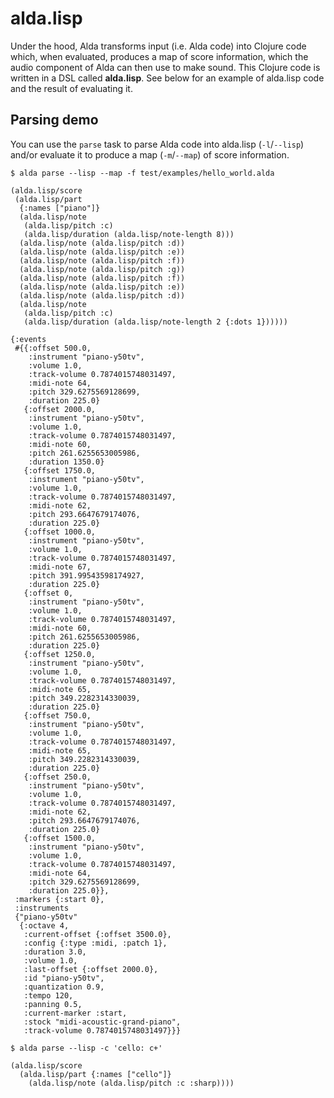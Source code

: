 # alda.lisp

Under the hood, Alda transforms input (i.e. Alda code) into Clojure code which, when evaluated, produces a map of score information, which the audio component of Alda can then use to make sound. This Clojure code is written in a DSL called **alda.lisp**. See below for an example of alda.lisp code and the result of evaluating it.

## Parsing demo

You can use the `parse` task to parse Alda code into alda.lisp (`-l`/`--lisp`) and/or evaluate it to produce a map (`-m`/`--map`) of score information.

    $ alda parse --lisp --map -f test/examples/hello_world.alda

    (alda.lisp/score
     (alda.lisp/part
      {:names ["piano"]}
      (alda.lisp/note
       (alda.lisp/pitch :c)
       (alda.lisp/duration (alda.lisp/note-length 8)))
      (alda.lisp/note (alda.lisp/pitch :d))
      (alda.lisp/note (alda.lisp/pitch :e))
      (alda.lisp/note (alda.lisp/pitch :f))
      (alda.lisp/note (alda.lisp/pitch :g))
      (alda.lisp/note (alda.lisp/pitch :f))
      (alda.lisp/note (alda.lisp/pitch :e))
      (alda.lisp/note (alda.lisp/pitch :d))
      (alda.lisp/note
       (alda.lisp/pitch :c)
       (alda.lisp/duration (alda.lisp/note-length 2 {:dots 1})))))
    
    {:events
     #{{:offset 500.0,
        :instrument "piano-y50tv",
        :volume 1.0,
        :track-volume 0.7874015748031497,
        :midi-note 64,
        :pitch 329.6275569128699,
        :duration 225.0}
       {:offset 2000.0,
        :instrument "piano-y50tv",
        :volume 1.0,
        :track-volume 0.7874015748031497,
        :midi-note 60,
        :pitch 261.6255653005986,
        :duration 1350.0}
       {:offset 1750.0,
        :instrument "piano-y50tv",
        :volume 1.0,
        :track-volume 0.7874015748031497,
        :midi-note 62,
        :pitch 293.6647679174076,
        :duration 225.0}
       {:offset 1000.0,
        :instrument "piano-y50tv",
        :volume 1.0,
        :track-volume 0.7874015748031497,
        :midi-note 67,
        :pitch 391.99543598174927,
        :duration 225.0}
       {:offset 0,
        :instrument "piano-y50tv",
        :volume 1.0,
        :track-volume 0.7874015748031497,
        :midi-note 60,
        :pitch 261.6255653005986,
        :duration 225.0}
       {:offset 1250.0,
        :instrument "piano-y50tv",
        :volume 1.0,
        :track-volume 0.7874015748031497,
        :midi-note 65,
        :pitch 349.2282314330039,
        :duration 225.0}
       {:offset 750.0,
        :instrument "piano-y50tv",
        :volume 1.0,
        :track-volume 0.7874015748031497,
        :midi-note 65,
        :pitch 349.2282314330039,
        :duration 225.0}
       {:offset 250.0,
        :instrument "piano-y50tv",
        :volume 1.0,
        :track-volume 0.7874015748031497,
        :midi-note 62,
        :pitch 293.6647679174076,
        :duration 225.0}
       {:offset 1500.0,
        :instrument "piano-y50tv",
        :volume 1.0,
        :track-volume 0.7874015748031497,
        :midi-note 64,
        :pitch 329.6275569128699,
        :duration 225.0}},
     :markers {:start 0},
     :instruments
     {"piano-y50tv"
      {:octave 4,
       :current-offset {:offset 3500.0},
       :config {:type :midi, :patch 1},
       :duration 3.0,
       :volume 1.0,
       :last-offset {:offset 2000.0},
       :id "piano-y50tv",
       :quantization 0.9,
       :tempo 120,
       :panning 0.5,
       :current-marker :start,
       :stock "midi-acoustic-grand-piano",
       :track-volume 0.7874015748031497}}}

    $ alda parse --lisp -c 'cello: c+'

    (alda.lisp/score
      (alda.lisp/part {:names ["cello"]}
        (alda.lisp/note (alda.lisp/pitch :c :sharp))))

